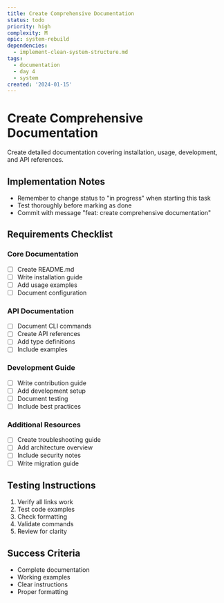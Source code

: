 ```yaml
---
title: Create Comprehensive Documentation
status: todo
priority: high
complexity: M
epic: system-rebuild
dependencies:
  - implement-clean-system-structure.md
tags:
  - documentation
  - day 4
  - system
created: '2024-01-15'
---
```


# Create Comprehensive Documentation

Create detailed documentation covering installation, usage, development, and API references.

## Implementation Notes
- Remember to change status to "in progress" when starting this task
- Test thoroughly before marking as done
- Commit with message "feat: create comprehensive documentation"

## Requirements Checklist

### Core Documentation
- [ ] Create README.md
- [ ] Write installation guide
- [ ] Add usage examples
- [ ] Document configuration

### API Documentation
- [ ] Document CLI commands
- [ ] Create API references
- [ ] Add type definitions
- [ ] Include examples

### Development Guide
- [ ] Write contribution guide
- [ ] Add development setup
- [ ] Document testing
- [ ] Include best practices

### Additional Resources
- [ ] Create troubleshooting guide
- [ ] Add architecture overview
- [ ] Include security notes
- [ ] Write migration guide

## Testing Instructions
1. Verify all links work
2. Test code examples
3. Check formatting
4. Validate commands
5. Review for clarity

## Success Criteria
- Complete documentation
- Working examples
- Clear instructions
- Proper formatting 